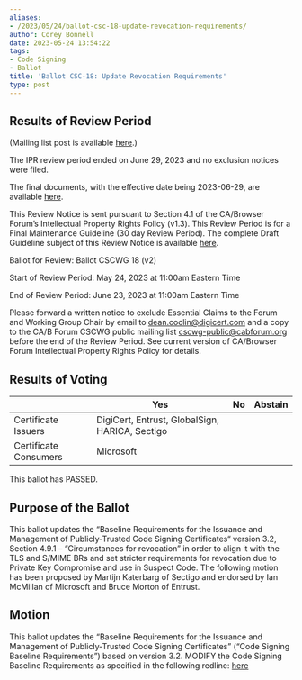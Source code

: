 ```yaml
---
aliases:
- /2023/05/24/ballot-csc-18-update-revocation-requirements/
author: Corey Bonnell
date: 2023-05-24 13:54:22
tags:
- Code Signing
- Ballot
title: 'Ballot CSC-18: Update Revocation Requirements'
type: post
---
```


## Results of Review Period

(Mailing list post is available [here][1].)

The IPR review period ended on June 29, 2023 and no exclusion notices were filed.

The final documents, with the effective date being 2023-06-29, are available [here][2].

This Review Notice is sent pursuant to Section 4.1 of the CA/Browser Forum’s Intellectual Property Rights Policy (v1.3). This Review Period is for a Final Maintenance Guideline (30 day Review Period). The complete Draft Guideline subject of this Review Notice is available [here][3].

Ballot for Review: Ballot CSCWG 18 (v2)

Start of Review Period: May 24, 2023 at 11:00am Eastern Time

End of Review Period: June 23, 2023 at 11:00am Eastern Time

Please forward a written notice to exclude Essential Claims to the Forum and Working Group Chair by email to [dean.coclin@digicert.com](mailto:dean.coclin@digicert.com) and a copy to the CA/B Forum CSCWG public mailing list [cscwg-public@cabforum.org](mailto:cscwg-public@cabforum.org) before the end of the Review Period. See current version of CA/Browser Forum Intellectual Property Rights Policy for details.

## Results of Voting

|                       | Yes                                            | No  | Abstain |
| --------------------- | ---------------------------------------------- | --- | ------- |
| Certificate Issuers   | DigiCert, Entrust, GlobalSign, HARICA, Sectigo |     |         |
| Certificate Consumers | Microsoft                                      |     |         |

This ballot has PASSED.

## Purpose of the Ballot

This ballot updates the “Baseline Requirements for the Issuance and Management of Publicly‐Trusted Code Signing Certificates“ version 3.2, Section 4.9.1 – “Circumstances for revocation” in order to align it with the TLS and S/MIME BRs and set stricter requirements for revocation due to Private Key Compromise and use in Suspect Code. The following motion has been proposed by Martijn Katerbarg of Sectigo and endorsed by Ian McMillan of Microsoft and Bruce Morton of Entrust.

## Motion

This ballot updates the “Baseline Requirements for the Issuance and Management of Publicly‐Trusted Code Signing Certificates” (“Code Signing Baseline Requirements”) based on version 3.2. MODIFY the Code Signing Baseline Requirements as specified in the following redline: [here][4]

[1]: https://lists.cabforum.org/pipermail/cscwg-public/2023-June/001009.html
[2]: /working-groups/code-signing/documents/
[3]: /uploads/Baseline-Requirements-for-the-Issuance-and-Management-of-Code-Signing.v3.1_redline.pdf
[4]: https://github.com/cabforum/code-signing/pull/17/files#diff-904962f0e52198f4a232d6ef6732d57ccb47433d4bba47b3472d681405360e31